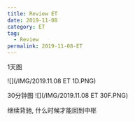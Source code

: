 ```yaml
---
title: Review ET
date: 2019-11-08
category: ET
tag:
  - Review
permalink: 2019-11-08-ET
---
```

1天图

![](/IMG/2019.11.08 ET 1D.PNG)

30分钟图
![](/IMG/2019.11.08 ET 30F.PNG)

继续背驰, 什么时候才能回到中枢
